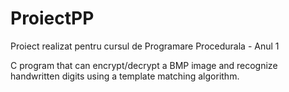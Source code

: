 # ProiectPP
Proiect realizat pentru cursul de Programare Procedurala - Anul 1

C program that can encrypt/decrypt a BMP image and recognize handwritten digits using a template matching algorithm.
